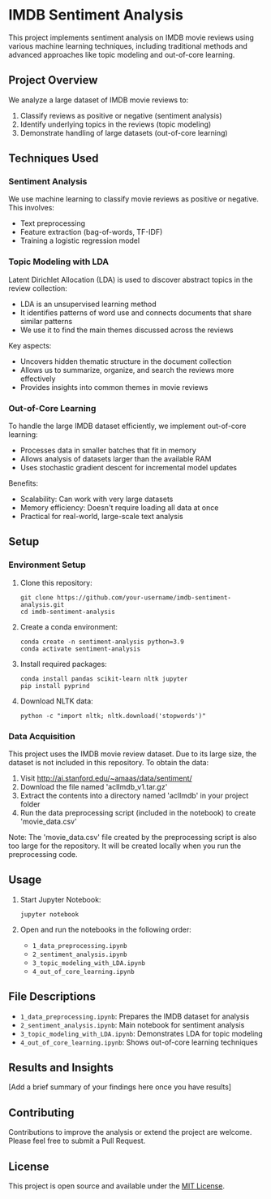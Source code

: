 # IMDB Sentiment Analysis

This project implements sentiment analysis on IMDB movie reviews using various machine learning techniques, including traditional methods and advanced approaches like topic modeling and out-of-core learning.

## Project Overview

We analyze a large dataset of IMDB movie reviews to:
1. Classify reviews as positive or negative (sentiment analysis)
2. Identify underlying topics in the reviews (topic modeling)
3. Demonstrate handling of large datasets (out-of-core learning)

## Techniques Used

### Sentiment Analysis
We use machine learning to classify movie reviews as positive or negative. This involves:
- Text preprocessing
- Feature extraction (bag-of-words, TF-IDF)
- Training a logistic regression model

### Topic Modeling with LDA
Latent Dirichlet Allocation (LDA) is used to discover abstract topics in the review collection:
- LDA is an unsupervised learning method
- It identifies patterns of word use and connects documents that share similar patterns
- We use it to find the main themes discussed across the reviews

Key aspects:
- Uncovers hidden thematic structure in the document collection
- Allows us to summarize, organize, and search the reviews more effectively
- Provides insights into common themes in movie reviews

### Out-of-Core Learning
To handle the large IMDB dataset efficiently, we implement out-of-core learning:
- Processes data in smaller batches that fit in memory
- Allows analysis of datasets larger than the available RAM
- Uses stochastic gradient descent for incremental model updates

Benefits:
- Scalability: Can work with very large datasets
- Memory efficiency: Doesn't require loading all data at once
- Practical for real-world, large-scale text analysis

## Setup

### Environment Setup

1. Clone this repository:
   ```
   git clone https://github.com/your-username/imdb-sentiment-analysis.git
   cd imdb-sentiment-analysis
   ```

2. Create a conda environment:
   ```
   conda create -n sentiment-analysis python=3.9
   conda activate sentiment-analysis
   ```

3. Install required packages:
   ```
   conda install pandas scikit-learn nltk jupyter
   pip install pyprind
   ```

4. Download NLTK data:
   ```
   python -c "import nltk; nltk.download('stopwords')"
   ```

### Data Acquisition

This project uses the IMDB movie review dataset. Due to its large size, the dataset is not included in this repository. To obtain the data:

1. Visit http://ai.stanford.edu/~amaas/data/sentiment/
2. Download the file named 'aclImdb_v1.tar.gz'
3. Extract the contents into a directory named 'aclImdb' in your project folder
4. Run the data preprocessing script (included in the notebook) to create 'movie_data.csv'

Note: The 'movie_data.csv' file created by the preprocessing script is also too large for the repository. It will be created locally when you run the preprocessing code.

## Usage

1. Start Jupyter Notebook:
   ```
   jupyter notebook
   ```

2. Open and run the notebooks in the following order:
   - `1_data_preprocessing.ipynb`
   - `2_sentiment_analysis.ipynb`
   - `3_topic_modeling_with_LDA.ipynb`
   - `4_out_of_core_learning.ipynb`

## File Descriptions

- `1_data_preprocessing.ipynb`: Prepares the IMDB dataset for analysis
- `2_sentiment_analysis.ipynb`: Main notebook for sentiment analysis
- `3_topic_modeling_with_LDA.ipynb`: Demonstrates LDA for topic modeling
- `4_out_of_core_learning.ipynb`: Shows out-of-core learning techniques

## Results and Insights

[Add a brief summary of your findings here once you have results]

## Contributing

Contributions to improve the analysis or extend the project are welcome. Please feel free to submit a Pull Request.

## License

This project is open source and available under the [MIT License](LICENSE).
